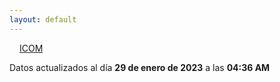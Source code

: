 ```yaml
---
layout: default
---
```

<a href="planes/ICOM/" style="padding: 1rem;">ICOM</a>
<p class_="text-center text-muted">Datos actualizados al día <b>29 de enero de 2023</b> a las <b>04:36 AM</b></p>